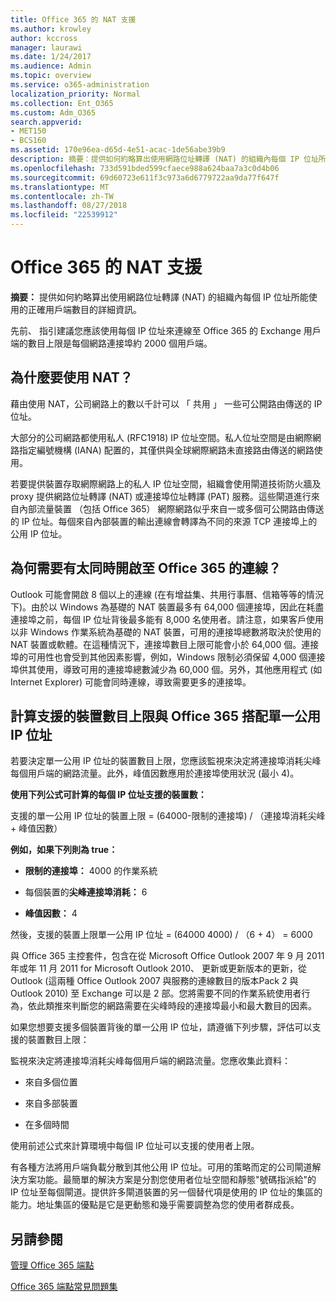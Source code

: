 ```yaml
---
title: Office 365 的 NAT 支援
ms.author: krowley
author: kccross
manager: laurawi
ms.date: 1/24/2017
ms.audience: Admin
ms.topic: overview
ms.service: o365-administration
localization_priority: Normal
ms.collection: Ent_O365
ms.custom: Adm_O365
search.appverid:
- MET150
- BCS160
ms.assetid: 170e96ea-d65d-4e51-acac-1de56abe39b9
description: 摘要：提供如何約略算出使用網路位址轉譯 (NAT) 的組織內每個 IP 位址所能使用的正確用戶端數目的詳細資訊。
ms.openlocfilehash: 733d591bded599cfaece988a624baa7a3c0d4b06
ms.sourcegitcommit: 69d60723e611f3c973a6d6779722aa9da77f647f
ms.translationtype: MT
ms.contentlocale: zh-TW
ms.lasthandoff: 08/27/2018
ms.locfileid: "22539912"
---
```

# <a name="nat-support-with-office-365"></a>Office 365 的 NAT 支援

 **摘要：** 提供如何約略算出使用網路位址轉譯 (NAT) 的組織內每個 IP 位址所能使用的正確用戶端數目的詳細資訊。 
  
先前、 指引建議您應該使用每個 IP 位址來連線至 Office 365 的 Exchange 用戶端的數目上限是每個網路連接埠約 2000 個用戶端。
  
## <a name="why-use-nat"></a>為什麼要使用 NAT？

藉由使用 NAT，公司網路上的數以千計可以 「 共用 」 一些可公開路由傳送的 IP 位址。
  
大部分的公司網路都使用私人 (RFC1918) IP 位址空間。私人位址空間是由網際網路指定編號機構 (IANA) 配置的，其僅供與全球網際網路未直接路由傳送的網路使用。
  
若要提供裝置存取網際網路上的私人 IP 位址空間，組織會使用閘道技術防火牆及 proxy 提供網路位址轉譯 (NAT) 或連接埠位址轉譯 (PAT) 服務。這些閘道進行來自內部流量裝置 （包括 Office 365） 網際網路似乎來自一或多個可公開路由傳送的 IP 位址。每個來自內部裝置的輸出連線會轉譯為不同的來源 TCP 連接埠上的公用 IP 位址。 
  
## <a name="why-do-you-need-to-have-so-many-connections-open-to-office-365-at-the-same-time"></a>為何需要有太同時開啟至 Office 365 的連線？

Outlook 可能會開啟 8 個以上的連線 (在有增益集、共用行事曆、信箱等等的情況下)。由於以 Windows 為基礎的 NAT 裝置最多有 64,000 個連接埠，因此在耗盡連接埠之前，每個 IP 位址背後最多能有 8,000 名使用者。請注意，如果客戶使用以非 Windows 作業系統為基礎的 NAT 裝置，可用的連接埠總數將取決於使用的 NAT 裝置或軟體。在這種情況下，連接埠數目上限可能會小於 64,000 個。連接埠的可用性也會受到其他因素影響，例如，Windows 限制必須保留 4,000 個連接埠供其使用，導致可用的連接埠總數減少為 60,000 個。另外，其他應用程式 (如 Internet Explorer) 可能會同時連線，導致需要更多的連接埠。
  
## <a name="calculating-maximum-supported-devices-behind-a-single-public-ip-address-with-office-365"></a>計算支援的裝置數目上限與 Office 365 搭配單一公用 IP 位址

若要決定單一公用 IP 位址的裝置數目上限，您應該監視來決定將連接埠消耗尖峰每個用戶端的網路流量。此外，峰值因數應用於連接埠使用狀況 (最小 4)。 
  
 **使用下列公式可計算的每個 IP 位址支援的裝置數：**
  
支援的單一公用 IP 位址的裝置上限 = (64000-限制的連接埠) / （連接埠消耗尖峰 + 峰值因數）
  
 **例如，如果下列則為 true：**
  
- **限制的連接埠：** 4000 的作業系統 
    
- 每個裝置的**尖峰連接埠消耗：** 6 
    
- **峰值因數：** 4 
    
然後，支援的裝置上限單一公用 IP 位址 = (64000 4000) / （6 + 4） = 6000
  
與 Office 365 主控套件，包含在從 Microsoft Office Outlook 2007 年 9 月 2011年或年 11 月 2011 for Microsoft Outlook 2010、 更新或更新版本的更新，從 Outlook (這兩種 Office Outlook 2007 與服務的連線數目的版本Pack 2 與 Outlook 2010) 至 Exchange 可以是 2 部。您將需要不同的作業系統使用者行為，依此類推來判斷您的網路需要在尖峰時段的連接埠最小和最大數目的因素。
  
如果您想要支援多個裝置背後的單一公用 IP 位址，請遵循下列步驟，評估可以支援的裝置數目上限：
  
監視來決定將連接埠消耗尖峰每個用戶端的網路流量。您應收集此資料：
  
- 來自多個位置
    
- 來自多部裝置
    
- 在多個時間
    
使用前述公式來計算環境中每個 IP 位址可以支援的使用者上限。
  
有各種方法將用戶端負載分散到其他公用 IP 位址。可用的策略而定的公司閘道解決方案功能。最簡單的解決方案是分割您使用者位址空間和靜態"號碼指派給"的 IP 位址至每個閘道。提供許多閘道裝置的另一個替代項是使用的 IP 位址的集區的能力。地址集區的優點是它是更動態和幾乎需要調整為您的使用者群成長。
  
## <a name="see-also"></a>另請參閱

[管理 Office 365 端點](https://support.office.com/article/99cab9d4-ef59-4207-9f2b-3728eb46bf9a)
  
[Office 365 端點常見問題集](https://support.office.com/article/d4088321-1c89-4b96-9c99-54c75cae2e6d)

